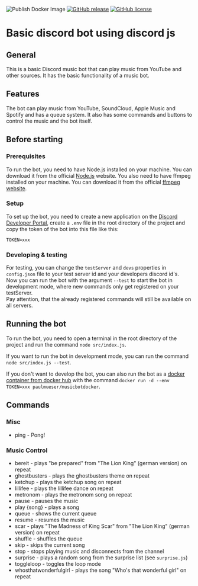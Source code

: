 ![Publish Docker Image](https://github.com/paul-mueser/music-bot/actions/workflows/docker-image.yml/badge.svg)
[![GitHub release](https://img.shields.io/github/release/paul-mueser/music-bot.svg)](https://github.com/paul-mueser/music-bot/releases)
[![GitHub license](https://badgen.net/github/license/paul-mueser/music-bot)](https://github.com/paul-mueser/music-bot/blob/main/LICENSE)

# Basic discord bot using discord js

## [](#general)General

This is a basic Discord music bot that can play music from YouTube and other sources. It has the basic functionality
of a music bot.

## [](#features)Features

The bot can play music from YouTube, SoundCloud, Apple Music and Spotify and has a queue system. It also has
some commands and buttons to control the music and the bot itself.

## [](#before-starting)Before starting

### [](#prerequisites)Prerequisites

To run the bot, you need to have Node.js installed on your machine. You can download it from the official
[Node.js](https://nodejs.org/en/) website. You also need to have ffmpeg installed on your machine. You can download it
from the official
[ffmpeg website](https://www.ffmpeg.org/download.html).

### [](#setup)Setup

To set up the bot, you need to create a new application on the
[Discord Developer Portal](https://discord.com/developers/applications),
create a `.env` file in the root directory of the project and copy the
token of the bot into this file like this:

```
TOKEN=xxx
```

### [](#developing--testing)Developing & testing

For testing, you can change the `testServer` and `devs` properties in `config.json` file to your test server id and
your developers discord id's.  
Now you can run the bot with the argument `--test` to start the bot in
development mode, where new commands only get registered on your testServer.  
Pay attention, that the already registered commands will still be available on all servers.

## [](#running-the-bot)Running the bot

To run the bot, you need to open a terminal in the root directory of the project and run the command
`node src/index.js`.

If you want to run the bot in development mode, you can run the command `node src/index.js --test`.

If you don't want to develop the bot, you can also run the bot as
a [docker container from docker hub](https://hub.docker.com/r/paulmueser/musicbotdocker)
with the command `docker run -d --env TOKEN=xxx paulmueser/musicbotdocker`.

## [](#commands)Commands

### [](#misc)Misc

- ping - Pong!

### [](#music-control)Music Control

- bereit - plays "be prepared" from "The Lion King" (german version) on repeat
- ghostbusters - plays the ghostbusters theme on repeat
- ketchup - plays the ketchup song on repeat
- lillifee - plays the lillifee dance on repeat
- metronom - plays the metronom song on repeat
- pause - pauses the music
- play {song} - plays a song
- queue - shows the current queue
- resume - resumes the music
- scar - plays "The Madness of King Scar" from "The Lion King" (german version) on repeat
- shuffle - shuffles the queue
- skip - skips the current song
- stop - stops playing music and disconnects from the channel
- surprise - plays a random song from the surprise list (see `surprise.js`)
- toggleloop - toggles the loop mode
- whosthatwonderfulgirl - plays the song "Who's that wonderful girl" on repeat
